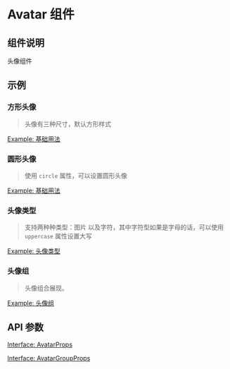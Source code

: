 # Avatar 组件

## 组件说明

头像组件

## 示例

### 方形头像

> 头像有三种尺寸，默认方形样式

[Example: 基础用法](./__examples__/web/index.tsx)

### 圆形头像

> 使用 `circle` 属性，可以设置圆形头像

[Example: 基础用法](./__examples__/web/circle.tsx)

### 头像类型

> 支持两种种类型：图片 以及字符，其中字符型如果是字母的话，可以使用 `uppercase` 属性设置大写

[Example: 头像类型](./__examples__/web/type.tsx)

### 头像组

> 头像组合展现。

[Example: 头像组](./__examples__/web/group.tsx)


## API 参数

[Interface: AvatarProps](./interface.ts)

[Interface: AvatarGroupProps](./avatar-group/interface.ts)
